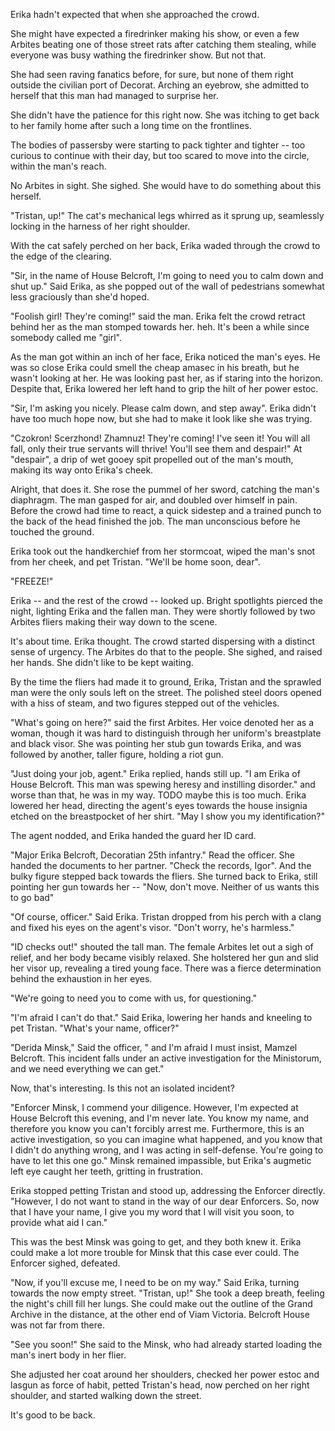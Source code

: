 
Erika hadn't expected that when she approached the crowd.

She might have expected a firedrinker making his show, or even a few Arbites beating one of those street rats after catching them stealing, while everyone was busy wathing the firedrinker show. But not that.

She had seen raving fanatics before, for sure, but none of them right outside the civilian port of Decorat. Arching an eyebrow, she admitted to herself that this man had managed to surprise her.

She didn't have the patience for this right now. She was itching to get back to her family home after such a long time on the frontlines.

The bodies of passersby were starting to pack tighter and tighter -- too curious to continue with their day, but too scared to move into the circle, within the man's reach.

No Arbites in sight. She sighed. She would have to do something about this herself.

"Tristan, up!" The cat's mechanical legs whirred as it sprung up, seamlessly locking in the harness of her right shoulder.

With the cat safely perched on her back, Erika waded through the crowd to the edge of the clearing.

"Sir, in the name of House Belcroft, I'm going to need you to calm down and shut up." Said Erika, as she popped out of the wall of pedestrians somewhat less graciously than she'd hoped.

"Foolish girl! They're coming!" said the man. Erika felt the crowd retract behind her as the man stomped towards her. heh. It's been a while since somebody called me "girl".

As the man got within an inch of her face, Erika noticed the man's eyes. He was so close Erika could smell the cheap amasec in his breath, but he wasn't looking at her. He was looking past her, as if staring into the horizon. Despite that, Erika lowered her left hand to grip the hilt of her power estoc.

"Sir, I'm asking you nicely. Please calm down, and step away". Erika didn't have too much hope now, but she had to make it look like she was trying.

"Czokron! Scerzhond! Zhamnuz! They're coming! I've seen it! You will all fall, only their true servants will thrive! You'll see them and despair!" At "despair", a drip of wet gooey spit propelled out of the man's mouth, making its way onto Erika's cheek.

Alright, that does it. She rose the pummel of her sword, catching the man's diaphragm. The man gasped for air, and doubled over himself in pain. Before the crowd had time to react, a quick sidestep and a trained punch to the back of the head finished the job. The man unconscious before he touched the ground.

Erika took out the handkerchief from her stormcoat, wiped the man's snot from her cheek, and pet Tristan. "We'll be home soon, dear".

"FREEZE!"

Erika -- and the rest of the crowd -- looked up. Bright spotlights pierced the night, lighting Erika and the fallen man. They were shortly followed by two Arbites fliers making their way down to the scene.

It's about time. Erika thought. The crowd started dispersing with a distinct sense of urgency. The Arbites do that to the people. She sighed, and raised her hands. She didn't like to be kept waiting.

By the time the fliers had made it to ground, Erika, Tristan and the sprawled man were the only souls left on the street. The polished steel doors opened with a hiss of steam, and two figures stepped out of the vehicles.

"What's going on here?" said the first Arbites. Her voice denoted her as a woman, though it was hard to distinguish through her uniform's breastplate and black visor. She was pointing her stub gun towards Erika, and was followed by another, taller figure, holding a riot gun.

"Just doing your job, agent." Erika replied, hands still up. "I am Erika of House Belcroft. This man was spewing heresy and instilling disorder." and worse than that, he was in my way. TODO maybe this is too much. Erika lowered her head, directing the agent's eyes towards the house insignia etched on the breastpocket of her shirt. "May I show you my identification?"

The agent nodded, and Erika handed the guard her ID card.

"Major Erika Belcroft, Decoratian 25th infantry." Read the officer. She handed the documents to her partner. "Check the records, Igor". And the bulky figure stepped back towards the fliers. She turned back to Erika, still pointing her gun towards her -- "Now, don't move. Neither of us wants this to go bad"

"Of course, officer." Said Erika. Tristan dropped from his perch with a clang and fixed his eyes on the agent's visor. "Don't worry, he's harmless."

"ID checks out!" shouted the tall man. The female Arbites let out a sigh of relief, and her body became visibly relaxed. She holstered her gun and slid her visor up, revealing a tired young face. There was a fierce determination behind the exhaustion in her eyes.

"We're going to need you to come with us, for questioning."

"I'm afraid I can't do that." Said Erika, lowering her hands and kneeling to pet Tristan. "What's your name, officer?"

"Derida Minsk," Said the officer, " and I'm afraid I must insist, Mamzel Belcroft. This incident falls under an active investigation for the Ministorum, and we need everything we can get."

Now, that's interesting. Is this not an isolated incident?

"Enforcer Minsk, I commend your diligence. However, I'm expected at House Belcroft this evening, and I'm never late. You know my name, and therefore you know you can't forcibly arrest me. Furthermore, this is an active investigation, so you can imagine what happened, and you know that I didn't do anything wrong, and I was acting in self-defense. You're going to have to let this one go." Minsk remained impassible, but Erika's augmetic left eye caught her teeth, gritting in frustration.

Erika stopped petting Tristan and stood up, addressing the Enforcer directly. "However, I do not want to stand in the way of our dear Enforcers. So, now that I have your name, I give you my word that I will visit you soon, to provide what aid I can."

This was the best Minsk was going to get, and they both knew it. Erika could make a lot more trouble for Minsk that this case ever could. The Enforcer sighed, defeated.

"Now, if you'll excuse me, I need to be on my way." Said Erika, turning towards the now empty street. "Tristan, up!" She took a deep breath, feeling the night's chill fill her lungs. She could make out the outline of the Grand Archive in the distance, at the other end of Viam Victoria. Belcroft House was not far from there.

"See you soon!" She said to the Minsk, who had already started loading the man's inert body in her flier.

She adjusted her coat around her shoulders, checked her power estoc and lasgun as force of habit, petted Tristan's head, now perched on her right shoulder, and started walking down the street.

It's good to be back.